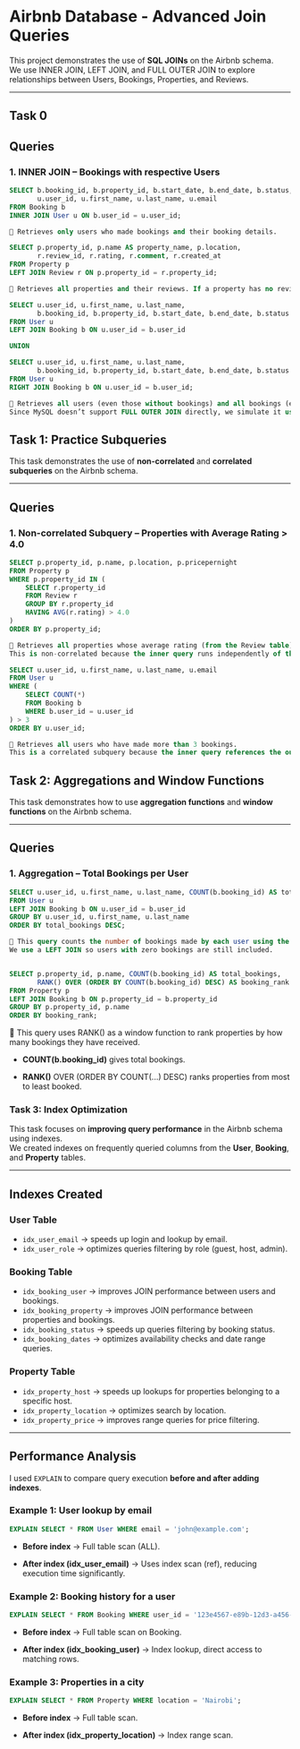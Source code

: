 # Airbnb Database - Advanced Join Queries

This project demonstrates the use of **SQL JOINs** on the Airbnb schema.  
We use INNER JOIN, LEFT JOIN, and FULL OUTER JOIN to explore relationships between Users, Bookings, Properties, and Reviews.

---

## Task 0

## Queries

### 1. INNER JOIN – Bookings with respective Users
```sql
SELECT b.booking_id, b.property_id, b.start_date, b.end_date, b.status,
       u.user_id, u.first_name, u.last_name, u.email
FROM Booking b
INNER JOIN User u ON b.user_id = u.user_id;

📌 Retrieves only users who made bookings and their booking details.

SELECT p.property_id, p.name AS property_name, p.location,
       r.review_id, r.rating, r.comment, r.created_at
FROM Property p
LEFT JOIN Review r ON p.property_id = r.property_id;

📌 Retrieves all properties and their reviews. If a property has no review, review fields will show NULL.

SELECT u.user_id, u.first_name, u.last_name,
       b.booking_id, b.property_id, b.start_date, b.end_date, b.status
FROM User u
LEFT JOIN Booking b ON u.user_id = b.user_id

UNION

SELECT u.user_id, u.first_name, u.last_name,
       b.booking_id, b.property_id, b.start_date, b.end_date, b.status
FROM User u
RIGHT JOIN Booking b ON u.user_id = b.user_id;

📌 Retrieves all users (even those without bookings) and all bookings (even if not linked to a user).
Since MySQL doesn’t support FULL OUTER JOIN directly, we simulate it using UNION of LEFT JOIN and RIGHT JOIN.


```
## Task 1: Practice Subqueries
This task demonstrates the use of **non-correlated** and **correlated subqueries** on the Airbnb schema.

---

## Queries
### 1. Non-correlated Subquery – Properties with Average Rating > 4.0

```sql
SELECT p.property_id, p.name, p.location, p.pricepernight
FROM Property p
WHERE p.property_id IN (
    SELECT r.property_id
    FROM Review r
    GROUP BY r.property_id
    HAVING AVG(r.rating) > 4.0
)
ORDER BY p.property_id;

📌 Retrieves all properties whose average rating (from the Review table) is greater than 4.0.
This is non-correlated because the inner query runs independently of the outer query.

SELECT u.user_id, u.first_name, u.last_name, u.email
FROM User u
WHERE (
    SELECT COUNT(*)
    FROM Booking b
    WHERE b.user_id = u.user_id
) > 3
ORDER BY u.user_id;

📌 Retrieves all users who have made more than 3 bookings.
This is a correlated subquery because the inner query references the outer query (u.user_id).

```
## Task 2: Aggregations and Window Functions

This task demonstrates how to use **aggregation functions** and **window functions** on the Airbnb schema.

---

## Queries

### 1. Aggregation – Total Bookings per User
```sql
SELECT u.user_id, u.first_name, u.last_name, COUNT(b.booking_id) AS total_bookings
FROM User u
LEFT JOIN Booking b ON u.user_id = b.user_id
GROUP BY u.user_id, u.first_name, u.last_name
ORDER BY total_bookings DESC;

📌 This query counts the number of bookings made by each user using the COUNT function and GROUP BY.
We use a LEFT JOIN so users with zero bookings are still included.


SELECT p.property_id, p.name, COUNT(b.booking_id) AS total_bookings,
       RANK() OVER (ORDER BY COUNT(b.booking_id) DESC) AS booking_rank
FROM Property p
LEFT JOIN Booking b ON p.property_id = b.property_id
GROUP BY p.property_id, p.name
ORDER BY booking_rank;
```

📌 This query uses RANK() as a window function to rank properties by how many bookings they have received.

- **COUNT(b.booking_id)** gives total bookings.

- **RANK()** OVER (ORDER BY COUNT(...) DESC) ranks properties from most to least booked.


### Task 3: Index Optimization

This task focuses on **improving query performance** in the Airbnb schema using indexes.  
We created indexes on frequently queried columns from the **User**, **Booking**, and **Property** tables.

---

## Indexes Created

### User Table
- `idx_user_email` → speeds up login and lookup by email.
- `idx_user_role` → optimizes queries filtering by role (guest, host, admin).

### Booking Table
- `idx_booking_user` → improves JOIN performance between users and bookings.
- `idx_booking_property` → improves JOIN performance between properties and bookings.
- `idx_booking_status` → speeds up queries filtering by booking status.
- `idx_booking_dates` → optimizes availability checks and date range queries.

### Property Table
- `idx_property_host` → speeds up lookups for properties belonging to a specific host.
- `idx_property_location` → optimizes search by location.
- `idx_property_price` → improves range queries for price filtering.

---

## Performance Analysis
I used `EXPLAIN` to compare query execution **before and after adding indexes**.

### Example 1: User lookup by email
```sql
EXPLAIN SELECT * FROM User WHERE email = 'john@example.com';
```

- **Before index** → Full table scan (ALL).

- **After index (idx_user_email)** → Uses index scan (ref), reducing execution time significantly.

### Example 2: Booking history for a user
```sql
EXPLAIN SELECT * FROM Booking WHERE user_id = '123e4567-e89b-12d3-a456-426614174000';
```
- **Before index** → Full table scan on Booking.

- **After index (idx_booking_user)** → Index lookup, direct access to matching rows.

### Example 3: Properties in a city
```sql
EXPLAIN SELECT * FROM Property WHERE location = 'Nairobi';
```
- **Before index** → Full table scan.

- **After index (idx_property_location)** → Index range scan.

